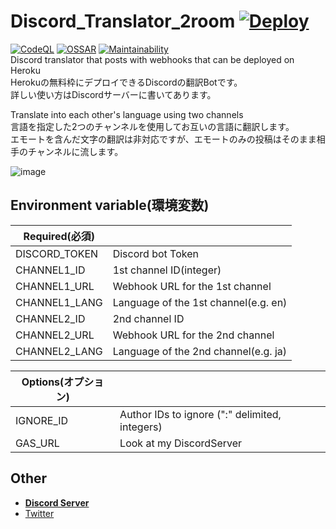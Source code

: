 # Discord_Translator_2room [![Deploy](https://www.herokucdn.com/deploy/button.svg)](https://heroku.com/deploy?template=https://github.com/Charahiro-tan/Discord_Translator_2room) 
[![CodeQL](https://github.com/Charahiro-tan/Discord_Translator_2room/actions/workflows/codeql-analysis.yml/badge.svg)](https://github.com/Charahiro-tan/Discord_Translator_2room/actions/workflows/codeql-analysis.yml) [![OSSAR](https://github.com/Charahiro-tan/Discord_Translator_2room/actions/workflows/ossar-analysis.yml/badge.svg)](https://github.com/Charahiro-tan/Discord_Translator_2room/actions/workflows/ossar-analysis.yml) [![Maintainability](https://api.codeclimate.com/v1/badges/973b938851dbe2b25faa/maintainability)](https://codeclimate.com/github/Charahiro-tan/Discord_Translator_2room/maintainability)  
Discord translator that posts with webhooks that can be deployed on Heroku  
Herokuの無料枠にデプロイできるDiscordの翻訳Botです。  
詳しい使い方はDiscordサーバーに書いてあります。  
  
Translate into each other's language using two channels  
言語を指定した2つのチャンネルを使用してお互いの言語に翻訳します。  
エモートを含んだ文字の翻訳は非対応ですが、エモートのみの投稿はそのまま相手のチャンネルに流します。  

![image](img/2room.gif)  

## Environment variable(環境変数)
|Required(必須)||
|---|---|
|DISCORD_TOKEN|Discord bot Token|
|CHANNEL1_ID|1st channel ID(integer)|
|CHANNEL1_URL|Webhook URL for the 1st channel|
|CHANNEL1_LANG|Language of the 1st channel(e.g. en)|
|CHANNEL2_ID|2nd channel ID|
|CHANNEL2_URL|Webhook URL for the 2nd channel|
|CHANNEL2_LANG|Language of the 2nd channel(e.g. ja)|
  
|Options(オプション)||
|---|---|
|IGNORE_ID|Author IDs to ignore (":" delimited, integers)|
|GAS_URL|Look at my DiscordServer|  
  
## Other
- [__Discord Server__](https://discord.gg/bhpBKCJV8R)
- [Twitter](https://twitter.com/__Charahiro)
